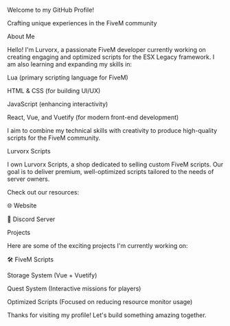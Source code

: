 Welcome to my GitHub Profile!

Crafting unique experiences in the FiveM community

About Me

Hello! I'm Lurvorx, a passionate FiveM developer currently working on creating engaging and optimized scripts for the ESX Legacy framework. I am also learning and expanding my skills in:

Lua (primary scripting language for FiveM)

HTML & CSS (for building UI/UX)

JavaScript (enhancing interactivity)

React, Vue, and Vuetify (for modern front-end development)

I aim to combine my technical skills with creativity to produce high-quality scripts for the FiveM community.

Lurvorx Scripts

I own Lurvorx Scripts, a shop dedicated to selling custom FiveM scripts. Our goal is to deliver premium, well-optimized scripts tailored to the needs of server owners.

Check out our resources:

🌐 Website

💬 Discord Server

Projects

Here are some of the exciting projects I'm currently working on:

🛠️ FiveM Scripts

Storage System (Vue + Vuetify)

Quest System (Interactive missions for players)

Optimized Scripts (Focused on reducing resource monitor usage)

Thanks for visiting my profile! Let's build something amazing together.


